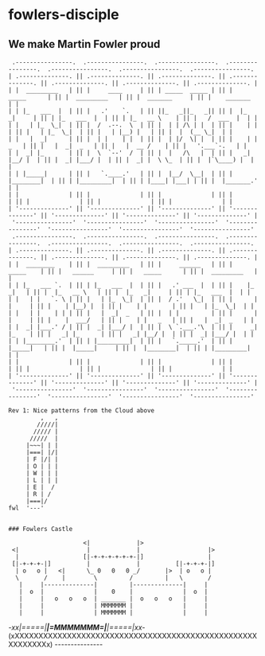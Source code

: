 # fowlers-disciple
## We make Martin Fowler proud

```
 .----------------.  .----------------.  .----------------.  .----------------.  .----------------.  .----------------.  .----------------.
| .--------------. || .--------------. || .--------------. || .--------------. || .--------------. || .--------------. || .--------------. |
| |  _________   | || |     ____     | || | _____  _____ | || |   _____      | || |  _________   | || |  _______     | || |    _______   | |
| | |_   ___  |  | || |   .'    `.   | || ||_   _||_   _|| || |  |_   _|     | || | |_   ___  |  | || | |_   __ \    | || |   /  ___  |  | |
| |   | |_  \_|  | || |  /  .--.  \  | || |  | | /\ | |  | || |    | |       | || |   | |_  \_|  | || |   | |__) |   | || |  |  (__ \_|  | |
| |   |  _|      | || |  | |    | |  | || |  | |/  \| |  | || |    | |   _   | || |   |  _|  _   | || |   |  __ /    | || |   '.___`-.   | |
| |  _| |_       | || |  \  `--'  /  | || |  |   /\   |  | || |   _| |__/ |  | || |  _| |___/ |  | || |  _| |  \ \_  | || |  |`\____) |  | |
| | |_____|      | || |   `.____.'   | || |  |__/  \__|  | || |  |________|  | || | |_________|  | || | |____| |___| | || |  |_______.'  | |
| |              | || |              | || |              | || |              | || |              | || |              | || |              | |
| '--------------' || '--------------' || '--------------' || '--------------' || '--------------' || '--------------' || '--------------' |
 '----------------'  '----------------'  '----------------'  '----------------'  '----------------'  '----------------'  '----------------'
 .----------------.  .----------------.  .----------------.  .----------------.  .----------------.  .----------------.  .----------------.
| .--------------. || .--------------. || .--------------. || .--------------. || .--------------. || .--------------. || .--------------. |
| |  ________    | || |  _________   | || |     ______   | || |     _____    | || |   ______     | || |   _____      | || |  _________   | |
| | |_   ___ `.  | || | |_   ___  |  | || |   .' ___  |  | || |    |_   _|   | || |  |_   __ \   | || |  |_   _|     | || | |_   ___  |  | |
| |   | |   `. \ | || |   | |_  \_|  | || |  / .'   \_|  | || |      | |     | || |    | |__) |  | || |    | |       | || |   | |_  \_|  | |
| |   | |    | | | || |   |  _|  _   | || |  | |         | || |      | |     | || |    |  ___/   | || |    | |   _   | || |   |  _|  _   | |
| |  _| |___.' / | || |  _| |___/ |  | || |  \ `.___.'\  | || |     _| |_    | || |   _| |_      | || |   _| |__/ |  | || |  _| |___/ |  | |
| | |________.'  | || | |_________|  | || |   `._____.'  | || |    |_____|   | || |  |_____|     | || |  |________|  | || | |_________|  | |
| |              | || |              | || |              | || |              | || |              | || |              | || |              | |
| '--------------' || '--------------' || '--------------' || '--------------' || '--------------' || '--------------' || '--------------' |
 '----------------'  '----------------'  '----------------'  '----------------'  '----------------'  '----------------'  '----------------'
```


```
Rev 1: Nice patterns from the Cloud above
         ,   ,
        /////|
       ///// |
      /////  |
     |~~~| | |
     |===| |/|
     | F |/| |
     | O | | |
     | W | | |      
     | L | | |
     | E |  /
     | R | /
     |===|/
fwl  '---'


### Fowlers Castle
```
                         <|             |>
     <|                   |             |                   |>
      |                  [|-+-+-+-+-+-+-|]                  |      
     [|-+-+-+-|]          |             |          [|-+-+-+-|]  
      | o   o |   <|      \_ 0   0   0 _/       |>  | o   o |    
      \       /    |        \         /         |   \       / 
       |     |--------------|         |--------------|     |           
       |  o  |              |    0    |              |  o  |
       |     |   o   o   o  | _______ |  o   o   o   |     |
       |     |              | MMMMMMM |              |     |
       |     |              | MMMMMMM |              |     |    
   _-xx|=====|______________|=MMMMMMM=|______________|=====|xx-_ 
  (xXXXXXXXXXXXXXXXXXXXXXXXXXXXXXXXXXXXXXXXXXXXXXXXXXXXXXXXXXXXx)
                          ---------------
```

